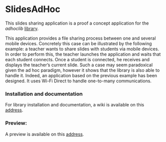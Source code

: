 # SlidesAdHoc

This slides sharing application is a proof a concept application for the _adhoclib_ [library](https://github.com/gaulthiergain/AdHocLib). 

This application provides a file sharing process between one and several mobile devices. Concretely this case can be illustrated by the following example: a teacher wants to share slides with students via mobile devices. In order to perform this, the teacher launches the application and waits that each student connects. Once a student is connected, he receives and displays the teacher’s current slide. Such a case may seem paradoxical given the ad hoc paradigm, however it shows that the library is also able to handle it. Indeed, an application based on the previous example has been designed. It uses Wi-Fi Direct to handle one-to-many communications.
  
### Installation and documentation

For library installation and documentation, a wiki is available on this [address](https://github.com/gaulthiergain/AdHocLib/wiki).

### Preview:

A preview is available on this [address](https://vimeo.com/274764459).